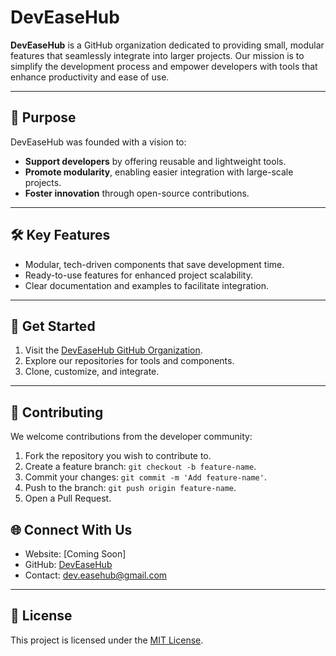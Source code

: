 # DevEaseHub

**DevEaseHub** is a GitHub organization dedicated to providing small, modular features that seamlessly integrate into larger projects. Our mission is to simplify the development process and empower developers with tools that enhance productivity and ease of use.

---

## 🚀 Purpose
DevEaseHub was founded with a vision to:
- **Support developers** by offering reusable and lightweight tools.
- **Promote modularity**, enabling easier integration with large-scale projects.
- **Foster innovation** through open-source contributions.

---

## 🛠️ Key Features
- Modular, tech-driven components that save development time.
- Ready-to-use features for enhanced project scalability.
- Clear documentation and examples to facilitate integration.

---

## 🔗 Get Started
1. Visit the [DevEaseHub GitHub Organization](https://github.com/DevEaseHub).
2. Explore our repositories for tools and components.
3. Clone, customize, and integrate.

---

## 🤝 Contributing
We welcome contributions from the developer community:
1. Fork the repository you wish to contribute to.
2. Create a feature branch: `git checkout -b feature-name`.
3. Commit your changes: `git commit -m 'Add feature-name'`.
4. Push to the branch: `git push origin feature-name`.
5. Open a Pull Request.
## 🌐 Connect With Us
- Website: [Coming Soon]
- GitHub: [DevEaseHub](https://github.com/DevEaseHub)
- Contact: dev.easehub@gmail.com

---

## 📜 License
This project is licensed under the [MIT License](LICENSE).

